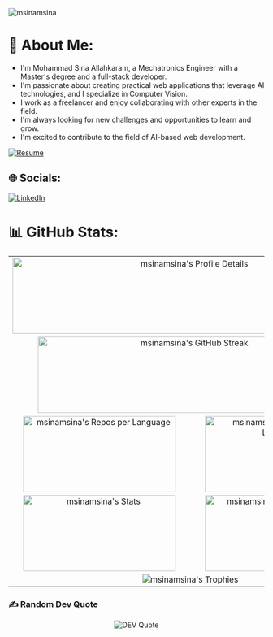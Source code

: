 <p align="left"> <img src="https://komarev.com/ghpvc/?username=msinamsina&label=Profile%20views&color=0e75b6&style=flat" alt="msinamsina" /> </p>

# 💫 About Me:
- I'm Mohammad Sina Allahkaram, a Mechatronics Engineer with a Master's degree and a full-stack developer.
- I'm passionate about creating practical web applications that leverage AI technologies, and I specialize in Computer Vision.
- I work as a freelancer and enjoy collaborating with other experts in the field.
- I'm always looking for new challenges and opportunities to learn and grow.
- I'm excited to contribute to the field of AI-based web development.

<a href="https://github.com/msinamsina/CV/raw/main/MohammadSinaAlahkaram.pdf" target="_blank">
  <img src="https://img.shields.io/badge/Resume-View%20CV-blue?style=for-the-badge&logo=google-drive" alt="Resume" />
</a>


## 🌐 Socials:
[![LinkedIn](https://img.shields.io/badge/LinkedIn-%230077B5.svg?logo=linkedin&logoColor=white)](https://linkedin.com/in/mohammad-sina-allahkaram-5b5a8a1a9) 

# 📊 GitHub Stats:

<table align="center">
  <tr>
    <td colspan="2" align="center"><img src="https://github-profile-summary-cards.vercel.app/api/cards/profile-details?username=msinamsina&theme=onedark" alt="msinamsina's Profile Details" width="700" height="150"></td>
  </tr>
  <tr>
    <td colspan="2" align="center">
      <img src="https://github-readme-streak-stats.herokuapp.com/?user=msinamsina&theme=onedark" alt="msinamsina's GitHub Streak" width="600" height="150"><br>
    </td>
  </tr>
  <tr>
    <td align="center"><img src="https://github-profile-summary-cards.vercel.app/api/cards/repos-per-language?username=msinamsina&theme=onedark" alt="msinamsina's Repos per Language" width="300" height="150"></td>
    <td align="center"><img src="https://github-profile-summary-cards.vercel.app/api/cards/most-commit-language?username=msinamsina&theme=onedark" alt="msinamsina's Most Commit Language" width="300" height="150"></td>
  </tr>
  <tr>
    <td align="center"><img src="https://github-profile-summary-cards.vercel.app/api/cards/stats?username=msinamsina&theme=onedark" alt="msinamsina's Stats" width="300" height="150"></td>
    <td align="center"><img src="https://github-profile-summary-cards.vercel.app/api/cards/productive-time?username=msinamsina&theme=onedark" alt="msinamsina's Productive Time" width="300" height="150"></td>
  </tr>
  <tr>
    <td colspan="2" align="center">
      <img src="https://github-profile-trophy.vercel.app/?username=msinamsina&column=9&theme=onedark" alt="msinamsina's Trophies">
    </td>
  </tr>
</table>


### ✍️ Random Dev Quote
<div align="center">
  <img src="https://quotes-github-readme.vercel.app/api?type=horizontal&theme=onedark" alt="DEV Quote">
</div>
<!-- Proudly created with GPRM ( https://gprm.itsvg.in ) -->
<!---
msinamsina/msinamsina is a ✨ special ✨ repository because its `README.md` (this file) appears on your GitHub profile.
You can click the Preview link to take a look at your changes.
--->
